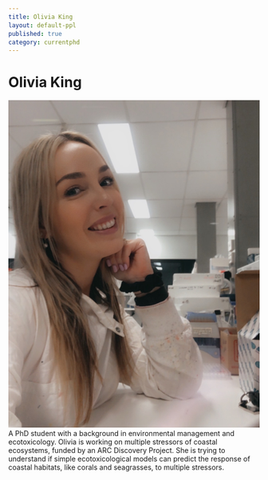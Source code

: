 ```yaml
---
title: Olivia King
layout: default-ppl
published: true
category: currentphd
---
```


# Olivia King
![](/images/people/olivia-king.jpg)
A PhD student with a background in environmental management and ecotoxicology. Olivia is working on multiple stressors of coastal ecosystems, funded by an ARC Discovery Project. She is trying to understand if simple ecotoxicological models can predict the response of coastal habitats, like corals and seagrasses, to multiple stressors.
